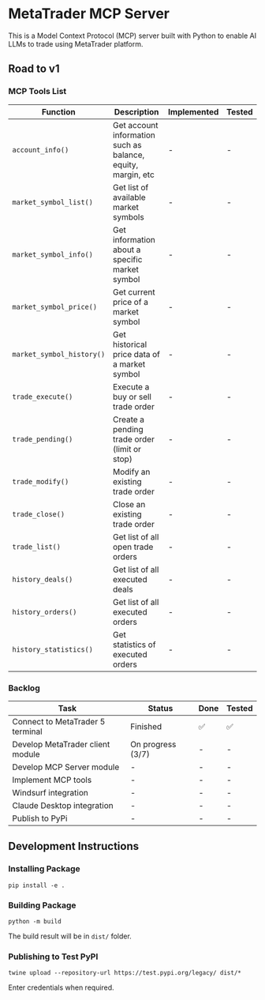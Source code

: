 # MetaTrader MCP Server

This is a Model Context Protocol (MCP) server built with Python to enable AI LLMs to trade using MetaTrader platform.

## Road to v1

### MCP Tools List

| Function | Description | Implemented | Tested |
|----------|-------------|-------------|--------|
| `account_info()` | Get account information such as balance, equity, margin, etc | - | - |
| `market_symbol_list()` | Get list of available market symbols | - | - |
| `market_symbol_info()` | Get information about a specific market symbol | - | - |
| `market_symbol_price()` | Get current price of a market symbol | - | - |
| `market_symbol_history()` | Get historical price data of a market symbol | - | - |
| `trade_execute()` | Execute a buy or sell trade order | - | - |
| `trade_pending()` | Create a pending trade order (limit or stop) | - | - |
| `trade_modify()` | Modify an existing trade order | - | - |
| `trade_close()` | Close an existing trade order | - | - |
| `trade_list()` | Get list of all open trade orders | - | - |
| `history_deals()` | Get list of all executed deals | - | - |
| `history_orders()` | Get list of all executed orders | - | - |
| `history_statistics()` | Get statistics of executed orders | - | - |

### Backlog

| Task | Status | Done | Tested |
|------|--------|------|--------|
| Connect to MetaTrader 5 terminal | Finished | ✅ | ✅ |
| Develop MetaTrader client module | On progress (3/7) | - | - |
| Develop MCP Server module | - | - | - |
| Implement MCP tools | - | - | - |
| Windsurf integration | - | - | - |
| Claude Desktop integration | - | - | - |
| Publish to PyPi | - | - | - |

## Development Instructions

### Installing Package

```
pip install -e .
```

### Building Package

```
python -m build
```

The build result will be in `dist/` folder.

### Publishing to Test PyPI

```
twine upload --repository-url https://test.pypi.org/legacy/ dist/*
```

Enter credentials when required.